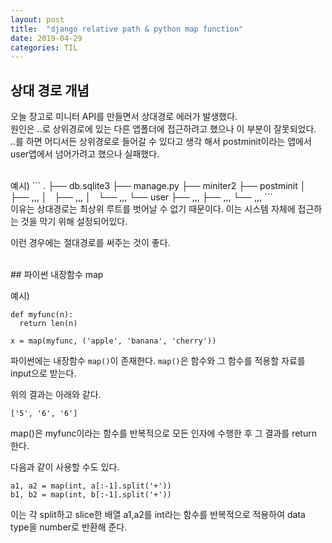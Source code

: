 ```yaml
---
layout: post
title:  "django relative path & python map function"
date: 2019-04-29
categories: TIL
---
```


## 상대 경로 개념

오늘 장고로 미니터  API를 만들면서 상대경로 에러가 발생했다.  
원인은 ..로 상위경로에 있는 다른 앱폴더에 접근하려고 했으나 이 부분이 잘못되었다.  
..를 하면 어디서든 상위경로로 들어갈 수 있다고 생각 해서 postminit이라는 앱에서 user앱에서 넘어가려고 했으나 실패했다.  

<br/>
예시)
```
.
├── db.sqlite3
├── manage.py
├── miniter2
├── postminit
│   ├── ,,,
│   ├── ,,,
│   └── ,,,
└── user
    ├── ,,,
    ├── ,,,
    └── ,,,
```

<br/>
이유는 상대경로는 최상위 루트를 벗어날 수 없기 때문이다. 이는 시스템 자체에 접근하는 것을 막기 위해 설정되어있다.  

이런 경우에는 절대경로를 써주는 것이 좋다.

<br/>
## 파이썬 내장함수 map

예시)
```
def myfunc(n):
  return len(n)

x = map(myfunc, ('apple', 'banana', 'cherry'))
```


파이썬에는 내장함수 `map()`이 존재한다. `map()`은  함수와 그 함수를 적용할 자료를 input으로 받는다.

위의 결과는 아래와 같다.
```
['5', '6', '6']
```

map()은 myfunc이라는 함수를 반복적으로 모든 인자에 수행한 후 그 결과를 return 한다.

다음과 같이 사용할 수도 있다.

```
a1, a2 = map(int, a[:-1].split('+'))
b1, b2 = map(int, b[:-1].split('+'))
```

이는 각 split하고 slice한 배열 a1,a2를 int라는 함수를 반복적으로 적용하여 data type을 number로 반환해 준다.
